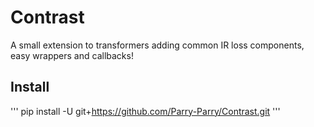 # Contrast
A small extension to transformers adding common IR loss components, easy wrappers and callbacks!

## Install 
'''
pip install -U git+https://github.com/Parry-Parry/Contrast.git
'''
